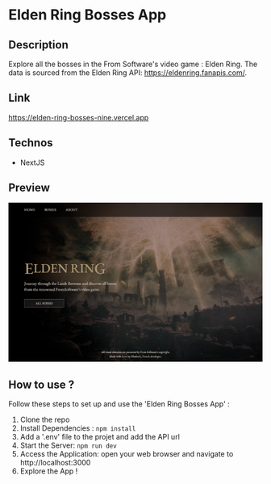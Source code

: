 # Elden Ring Bosses App

## Description

Explore all the bosses in the From Software's video game : Elden Ring. The data is sourced from the Elden Ring API: https://eldenring.fanapis.com/.

## Link 

https://elden-ring-bosses-nine.vercel.app

## Technos

- NextJS

## Preview

![Elden Ring Bosses App](/public/docs/elden-ring-preview.png)

## How to use ?

Follow these steps to set up and use the 'Elden Ring Bosses App' :

1. Clone the repo
2. Install Dependencies : `npm install`
3. Add a '.env' file to the projet and add the API url
4. Start the Server: `npm run dev`
5. Access the Application: open your web browser and navigate to http://localhost:3000
6. Explore the App !
